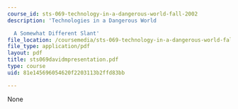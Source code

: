 ```yaml
---
course_id: sts-069-technology-in-a-dangerous-world-fall-2002
description: 'Technologies in a Dangerous World

  A Somewhat Different Slant'
file_location: /coursemedia/sts-069-technology-in-a-dangerous-world-fall-2002/81e145696054620f2203113b2ffd83bb_sts069davidmpresentation.pdf
file_type: application/pdf
layout: pdf
title: sts069davidmpresentation.pdf
type: course
uid: 81e145696054620f2203113b2ffd83bb

---
```

None